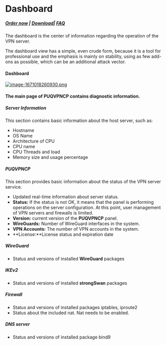 # Dashboard

##### [Order now](https://panel.puqcloud.com/index.php?rp=/store/puqvpn) | [Download](https://download.puqcloud.com/cp/puqvpncp/)| [FAQ](https://faq.puqcloud.com)

The dashboard is the center of information regarding the operation of the VPN server.

<p class="callout info">The dashboard view has a simple, even crude form, because it is a tool for professional use and the emphasis is mainly on stability, using as few add-ons as possible, which can be an additional attack vector.</p>

#### Dashboard

[![image-1671018260930.png](https://doc.puq.info/uploads/images/gallery/2022-12/scaled-1680-/image-1671018260930.png)](https://doc.puq.info/uploads/images/gallery/2022-12/image-1671018260930.png)

#### The main page of PUQVPNCP contains diagnostic information.

##### **Server Information**

This section contains basic information about the host server, such as:

- Hostname
- OS Name
- Architecture of CPU
- CPU name
- CPU Threads and load
- Memory size and usage percentage

##### PUQVPNCP

This section provides basic information about the status of the VPN server service.

- Updated real-time information about server status.
- **Status:** If the status is not OK, it means that the panel is performing operations on the server configuration. At this point, user management of VPN servers and firewalls is limited.
- **Version:** current version of the **PUQVPNCP** panel.
- **WireGuards:** Number of WireGuard interfaces in the system.
- **VPN Accounts:** The number of VPN accounts in the system.
- **License:**License status and expiration date

##### WireGuard

- Status and versions of installed **WireGuard** packages

##### IKEv2

- Status and versions of installed **strongSwan** packages

##### Firewall

- Status and versions of installed packages iptables, iproute2
- Status about the included nat. Nat needs to be enabled.

##### DNS server

- Status and versions of installed package bind9